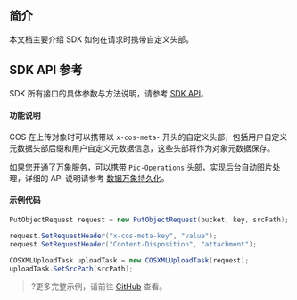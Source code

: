 ## 简介

本文档主要介绍 SDK 如何在请求时携带自定义头部。

## SDK API 参考

SDK 所有接口的具体参数与方法说明，请参考 [SDK API](https://cos-dotnet-sdk-doc-1253960454.file.myqcloud.com/)。

#### 功能说明

COS 在上传对象时可以携带以 `x-cos-meta-` 开头的自定义头部，包括用户自定义元数据头部后缀和用户自定义元数据信息，这些头部将作为对象元数据保存。

如果您开通了万象服务，可以携带 `Pic-Operations` 头部，实现后台自动图片处理，详细的 API 说明请参考 [数据万象持久化](https://intl.cloud.tencent.com/document/product/1045/33695)。

#### 示例代码

[//]: # (.cssg-snippet-set-custom-headers)
```cs
PutObjectRequest request = new PutObjectRequest(bucket, key, srcPath);

request.SetRequestHeader("x-cos-meta-key", "value");
request.SetRequestHeader("Content-Disposition", "attachment");

COSXMLUploadTask uploadTask = new COSXMLUploadTask(request);
uploadTask.SetSrcPath(srcPath);
```

>?更多完整示例，请前往 [GitHub](https://github.com/tencentyun/cos-snippets/tree/master/dotnet/dist/SetCustomHeaders.cs) 查看。

